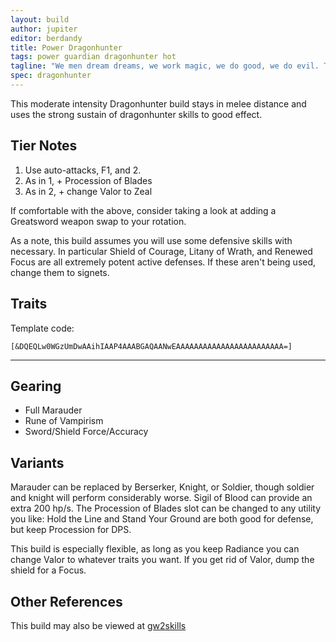 ```yaml
---
layout: build
author: jupiter
editor: berdandy
title: Power Dragonhunter
tags: power guardian dragonhunter hot
tagline: "We men dream dreams, we work magic, we do good, we do evil. The dragons do not dream. They are dreams. They do not work magic: it is their substance, their being. They do not do; they are."
spec: dragonhunter
---
```


This moderate intensity Dragonhunter build stays in melee distance and uses the strong sustain of dragonhunter skills to good effect.

## Tier Notes

1. Use auto-attacks, F1, and 2.
2. As in 1, + Procession of Blades
3. As in 2, + change Valor to Zeal

If comfortable with the above, consider taking a look at adding a Greatsword weapon swap to your rotation. 

As a note, this build assumes you will use some defensive skills with necessary. In particular Shield of Courage, Litany of Wrath, and Renewed Focus are all extremely potent active defenses. If these aren't being used, change them to signets.

## Traits

Template code:

`[&DQEQLw0WGzUmDwAAihIAAP4AAABGAQAANwEAAAAAAAAAAAAAAAAAAAAAAAA=]`

---

<div
  data-armory-embed='skills'
  data-armory-ids='21664,30364,9093,9150,9154'
>
</div>
<div
  data-armory-embed='specializations'
  data-armory-ids='16,13,27'
  data-armory-16-traits='574,565,579'
  data-armory-13-traits='581,580,585'
  data-armory-27-traits='1898,2037,1955'
>
</div>


## Gearing

- Full Marauder
- Rune of Vampirism
- Sword/Shield Force/Accuracy

## Variants

Marauder can be replaced by Berserker, Knight, or Soldier, though soldier and knight will perform considerably worse. Sigil of Blood can provide an extra 200 hp/s. The Procession of Blades slot can be changed to any utility you like: Hold the Line and Stand Your Ground are both good for defense, but keep Procession for DPS.

This build is especially flexible, as long as you keep Radiance you can change Valor to whatever traits you want. If you get rid of Valor, dump the shield for a Focus. 

## Other References

This build may also be viewed at [gw2skills](http://gw2skills.net/editor/?PWgAw6lVwcYTMK2IWePWtaA-zRJYiRD/YEJBqUA+HA-e)

